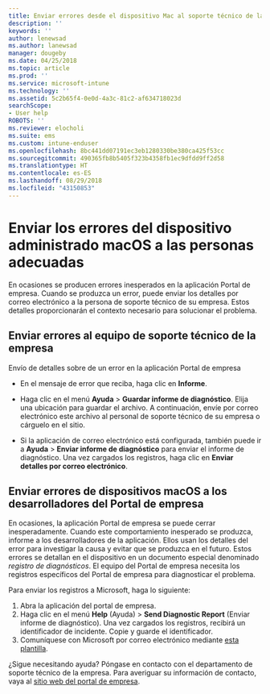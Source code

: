```yaml
---
title: Enviar errores desde el dispositivo Mac al soporte técnico de la empresa | Microsoft Docs
description: ''
keywords: ''
author: lenewsad
ms.author: lanewsad
manager: dougeby
ms.date: 04/25/2018
ms.topic: article
ms.prod: ''
ms.service: microsoft-intune
ms.technology: ''
ms.assetid: 5c2b65f4-0e0d-4a3c-81c2-af634718023d
searchScope:
- User help
ROBOTS: ''
ms.reviewer: elocholi
ms.suite: ems
ms.custom: intune-enduser
ms.openlocfilehash: 8bc441dd07191ec3eb1280330be380ca425f53cc
ms.sourcegitcommit: 490365fb8b5405f323b4358fb1ec9dfdd9ff2d58
ms.translationtype: HT
ms.contentlocale: es-ES
ms.lasthandoff: 08/29/2018
ms.locfileid: "43150853"
---
```

# <a name="submit-errors-to-the-right-people-for-your-managed-macos-device"></a>Enviar los errores del dispositivo administrado macOS a las personas adecuadas

En ocasiones se producen errores inesperados en la aplicación Portal de empresa. Cuando se produzca un error, puede enviar los detalles por correo electrónico a la persona de soporte técnico de su empresa. Estos detalles proporcionarán el contexto necesario para solucionar el problema.

## <a name="send-errors-to-your-company-support"></a>Enviar errores al equipo de soporte técnico de la empresa

Envío de detalles sobre de un error en la aplicación Portal de empresa

-   En el mensaje de error que reciba, haga clic en **Informe**.

-   Haga clic en el menú **Ayuda** > **Guardar informe de diagnóstico**. Elija una ubicación para guardar el archivo. A continuación, envíe por correo electrónico este archivo al personal de soporte técnico de su empresa o cárguelo en el sitio.

-   Si la aplicación de correo electrónico está configurada, también puede ir a **Ayuda** > **Enviar informe de diagnóstico** para enviar el informe de diagnóstico. Una vez cargados los registros, haga clic en **Enviar detalles por correo electrónico**.

## <a name="send-errors-to-the-company-portal-developers-for-macos-devices"></a>Enviar errores de dispositivos macOS a los desarrolladores del Portal de empresa

En ocasiones, la aplicación Portal de empresa se puede cerrar inesperadamente. Cuando este comportamiento inesperado se produzca, informe a los desarrolladores de la aplicación. Ellos usan los detalles del error para investigar la causa y evitar que se produzca en el futuro. Estos errores se detallan en el dispositivo en un documento especial denominado _registro de diagnósticos_. El equipo del Portal de empresa necesita los registros específicos del Portal de empresa para diagnosticar el problema.

Para enviar los registros a Microsoft, haga lo siguiente:

1.  Abra la aplicación del portal de empresa.
2.  Haga clic en el menú **Help** (Ayuda) > **Send Diagnostic Report** (Enviar informe de diagnóstico).  Una vez cargados los registros, recibirá un identificador de incidente. Copie y guarde el identificador.
3.  Comuníquese con Microsoft por correo electrónico mediante <a href="mailto:IntuneCPiOSfeedback@microsoft.com?subject=My Company Portal App Closed Unexpectedly&body=Paste your incident ID and describe the incident here.">esta plantilla</a>.

¿Sigue necesitando ayuda? Póngase en contacto con el departamento de soporte técnico de la empresa. Para averiguar su información de contacto, vaya al [sitio web del portal de empresa](https://go.microsoft.com/fwlink/?linkid=2010980).
